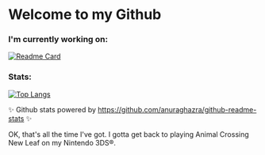 # Welcome to my Github

### I'm currently working on:

[![Readme Card](https://github-readme-stats.vercel.app/api/pin/?username=Greenie-Beenie&repo=Buy-Green-Website)](https://github.com/Greenie-Beenie/Buy-Green-Website)

### Stats:

[![Top Langs](https://github-readme-stats.vercel.app/api/top-langs/?username=randsco&layout=compact)](https://github.com/anuraghazra/github-readme-stats)

✨ Github stats powered by https://github.com/anuraghazra/github-readme-stats ✨

OK, that's all the time I've got. I gotta get back to playing Animal Crossing New Leaf on my Nintendo 3DS®️.
